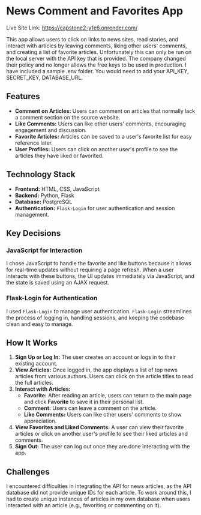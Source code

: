 # **News Comment and Favorites App**

Live Site Link:
https://capstone2-y1e6.onrender.com/

This app allows users to click on links to news sites, read stories, and interact with articles by leaving comments, liking other users' comments, and creating a list of favorite articles. Unfortunately this can only be run on the local server with the API key that is provided.  The company changed their policy and no longer allows the free keys to be used in production. I have included a sample .env folder. You would need to add your API_KEY, SECRET_KEY, DATABASE_URL.
## **Features**

- **Comment on Articles:** Users can comment on articles that normally lack a comment section on the source website.
- **Like Comments:** Users can like other users' comments, encouraging engagement and discussion.
- **Favorite Articles:** Articles can be saved to a user's favorite list for easy reference later.
- **User Profiles:** Users can click on another user's profile to see the articles they have liked or favorited.

## **Technology Stack**

- **Frontend:** HTML, CSS, JavaScript
- **Backend:** Python, Flask
- **Database:** PostgreSQL
- **Authentication:** `Flask-Login` for user authentication and session management.

## **Key Decisions**

### **JavaScript for Interaction**
I chose JavaScript to handle the favorite and like buttons because it allows for real-time updates without requiring a page refresh. When a user interacts with these buttons, the UI updates immediately via JavaScript, and the state is saved using an AJAX request.

### **Flask-Login for Authentication**
I used `Flask-Login` to manage user authentication. `Flask-Login` streamlines the process of logging in, handling sessions, and keeping the codebase clean and easy to manage.

## **How It Works**

1. **Sign Up or Log In:** The user creates an account or logs in to their existing account.
2. **View Articles:** Once logged in, the app displays a list of top news articles from various authors. Users can click on the article titles to read the full articles.
3. **Interact with Articles:**
   - **Favorite:** After reading an article, users can return to the main page and click **Favorite** to save it in their personal list.
   - **Comment:** Users can leave a comment on the article.
   - **Like Comments:** Users can like other users' comments to show appreciation.
4. **View Favorites and Liked Comments:** A user can view their favorite articles or click on another user's profile to see their liked articles and comments.
5. **Sign Out:** The user can log out once they are done interacting with the app.

## **Challenges**

I encountered difficulties in integrating the API for news articles, as the API database did not provide unique IDs for each article. To work around this, I had to create unique instances of articles in my own database when users interacted with an article (e.g., favoriting or commenting on it).
